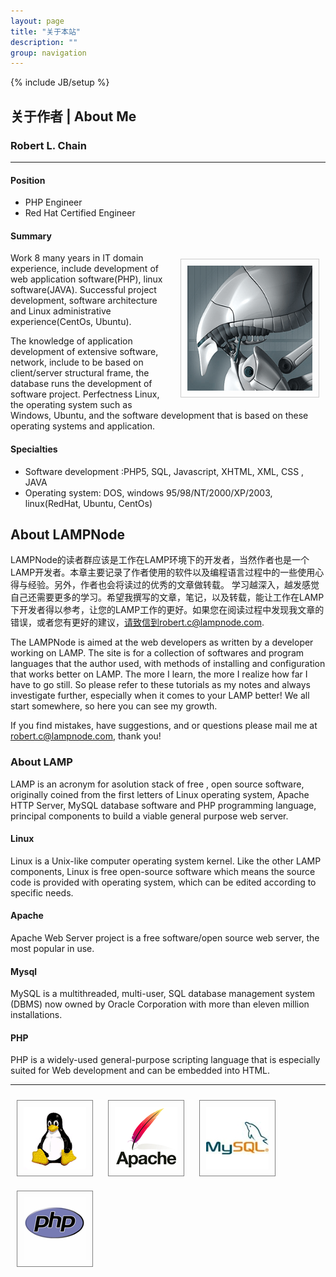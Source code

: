 ```yaml
---
layout: page
title: "关于本站"
description: ""
group: navigation
---
```

{% include JB/setup %}

## 关于作者 | About Me

### Robert L. Chain

------

#### Position 

- PHP Engineer  
- Red Hat Certified Engineer

#### Summary

<img src="/images/gravatar.png" width="200px" height="200px" style="float:right;padding:10px;border:1px solid #cccccc;margin:10px;" />

Work 8 many years in IT domain experience, include development of web application software(PHP), linux software(JAVA). Successful project development, software architecture and Linux administrative experience(CentOs, Ubuntu). 

The knowledge of application development of extensive software, network, include to be based on client/server structural frame, the database runs the development of software project. Perfectness Linux, the operating system such as Windows, Ubuntu, and the software development that is based on these operating systems and application.


#### Specialties
- Software development :PHP5, SQL, Javascript, XHTML, XML, CSS , JAVA
- Operating system: DOS, windows 95/98/NT/2000/XP/2003, linux(RedHat, Ubuntu, CentOs)


## About LAMPNode

LAMPNode的读者群应该是工作在LAMP环境下的开发者，当然作者也是一个LAMP开发者。本章主要记录了作者使用的软件以及编程语言过程中的一些使用心得与经验。另外，作者也会将读过的优秀的文章做转载。 学习越深入，越发感觉自己还需要更多的学习。希望我撰写的文章，笔记，以及转载，能让工作在LAMP下开发者得以参考，让您的LAMP工作的更好。如果您在阅读过程中发现我文章的错误，或者您有更好的建议，请致信到robert.c@lampnode.com.

The LAMPNode is aimed at the web developers as written by a developer working on LAMP. The site is for a collection of softwares and program languages that the author used, with methods of installing and configuration that works better on LAMP. The more I learn, the more I realize how far I have to go still. So please refer to these tutorials as my notes and always investigate further, especially when it comes to your LAMP better! We all start somewhere, so here you can see my growth.

If you find mistakes, have suggestions, and or questions please mail me at robert.c@lampnode.com, thank you!

### About LAMP

LAMP is an acronym for asolution stack of free , open source software, originally coined from the first letters of Linux operating system, Apache HTTP Server, MySQL database software and PHP programming language, principal components to build a viable general purpose web server.

#### Linux

Linux is a Unix-like computer operating system kernel. Like the other LAMP components, Linux is free open-source software which means the source code is provided with operating system, which can be edited according to specific needs.

#### Apache

Apache Web Server project is a free software/open source web server, the most popular in use.

#### Mysql

MySQL is a multithreaded, multi-user, SQL database management system (DBMS) now owned by Oracle Corporation with more than eleven million installations.

#### PHP

PHP is a widely-used general-purpose scripting language that is especially suited for Web development and can be embedded into HTML.

---

<img src="/images/Linux_logo.gif" style="padding:10px;margin:10px;border:1px solid grey;" />

<img src="/images/Apache-logo.png" style="margin:10px;padding:10px;border:1px solid grey;" />

<img src="/images/Mysql_logo.jpg" style="margin:10px;padding:10px;border:1px solid grey;" />

<img src="/images/Php-logo.gif" style="margin:10px;padding:10px;border:1px solid grey;" />
